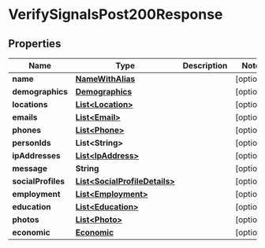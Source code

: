 

# VerifySignalsPost200Response


## Properties

| Name | Type | Description | Notes |
|------------ | ------------- | ------------- | -------------|
|**name** | [**NameWithAlias**](NameWithAlias.md) |  |  [optional] |
|**demographics** | [**Demographics**](Demographics.md) |  |  [optional] |
|**locations** | [**List&lt;Location&gt;**](Location.md) |  |  [optional] |
|**emails** | [**List&lt;Email&gt;**](Email.md) |  |  [optional] |
|**phones** | [**List&lt;Phone&gt;**](Phone.md) |  |  [optional] |
|**personIds** | **List&lt;String&gt;** |  |  [optional] |
|**ipAddresses** | [**List&lt;IpAddress&gt;**](IpAddress.md) |  |  [optional] |
|**message** | **String** |  |  [optional] |
|**socialProfiles** | [**List&lt;SocialProfileDetails&gt;**](SocialProfileDetails.md) |  |  [optional] |
|**employment** | [**List&lt;Employment&gt;**](Employment.md) |  |  [optional] |
|**education** | [**List&lt;Education&gt;**](Education.md) |  |  [optional] |
|**photos** | [**List&lt;Photo&gt;**](Photo.md) |  |  [optional] |
|**economic** | [**Economic**](Economic.md) |  |  [optional] |



